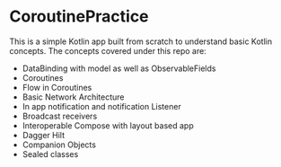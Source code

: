 # CoroutinePractice
This is a simple Kotlin app built from scratch to understand basic Kotlin concepts.
The concepts covered under this repo are:
- DataBinding with model as well as ObservableFields
- Coroutines
- Flow in Coroutines
- Basic Network Architecture
- In app notification and notification Listener
- Broadcast receivers
- Interoperable Compose with layout based app
- Dagger Hilt
- Companion Objects
- Sealed classes
